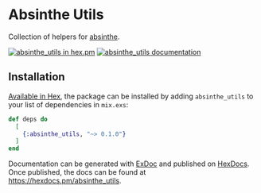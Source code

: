 # Absinthe Utils

Collection of helpers for [absinthe](https://hexdocs.pm/absinthe/).

[![absinthe_utils in hex.pm](https://img.shields.io/hexpm/v/absinthe_utils?style=flat)](https://hex.pm/packages/absinthe_utils)
[![absinthe_utils documentation](https://img.shields.io/badge/hex.pm-docs-green.svg?style=flat)](https://hexdocs.pm/absinthe_utils/)

## Installation

[Available in Hex](https://hex.pm/docs/publish), the package can be installed
by adding `absinthe_utils` to your list of dependencies in `mix.exs`:

```elixir
def deps do
  [
    {:absinthe_utils, "~> 0.1.0"}
  ]
end
```

Documentation can be generated with [ExDoc](https://github.com/elixir-lang/ex_doc)
and published on [HexDocs](https://hexdocs.pm). Once published, the docs can
be found at <https://hexdocs.pm/absinthe_utils>.
